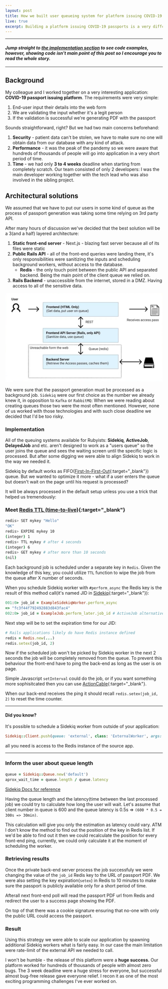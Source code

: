 ```yaml
---
layout: post
title: How we built user queueing system for platform issuing COVID-19 passports - Rails, Sidekiq, Redis
live: true
excerpt: Building a platform issuing COVID-19 passports is a very diffcult task especially in terms of security and performance. I am describing the problems we faced working on the application and the solutions we found to successfully release the application in 3 weeks of development time.
---
```


* * *
#### *Jump straight to [the implementation section](#implementation) to see code examples, however, showing code isn't main point of this post so I encourage you to read the whole story.*
* * *

## Background

My colleague and I worked together on a very interesting application: **COVID-19 passport issuing platform**. The requirements were very simple:
1. End-user input their details into the web form
2. We are validating the input whether it's a legit person
3. If the validation is successful we're generating PDF with the passport

Sounds straightforward, right? But we had two main concerns beforehand:
1. **Security** - patient data can't be stolen, we have to make sure no one will obtain data from our database with any kind of attack.
2. **Performance** - it was the peak of the pandemy so we were aware that hundreds of thousands of people will go into application in a very short period of time.
3. **Time** - we had only **3 to 4 weeks** deadline when starting from completely scratch. Our team consisted of only 2 developers: I was the main developer working together with the tech lead who was also involved in the sibling project.

## Architectural solutions

We assumed that we have to put our users in some kind of queue as the process of passport generation was taking some time relying on 3rd party API.

After many hours of discussion we've decided that the best solution will be a 3(and a half) layered architecture:
1. **Static front-end server** - Next.js - blazing fast server because all of its files were static
2. **Public Rails API** - all of the front-end queries were landing there, it's only responsibilities were sanitizing the inputs and scheduling background workers, without access to the database.
    - **Redis** - the only touch point between the public API and separated backend. Being the main point of the client queue we relied on.
3. **Rails Backend** - unaccessible from the internet, stored in a DMZ. Having access to all of the sensitive data.

![Vaccination Portal Architecture](/images/vaccination-portal-architecture.png)


We were sure that the passport generation must be processed as a background job. `Sidekiq` were our first choice as the number we already knew it, in opposition to `Kafka` or `RabbitMQ`:
When we were reading about creating queues those two were the most often mentioned. However, none of us worked with those technologies and with such close deadline we decided that I'd be too risky.

### Implementation

All of the queuing systems available for Rubyists: **Sidekiq**, **ActiveJob**, **DelayedJob** and etc. aren't designed to work as a "users queue" so the user joins the queue and sees the waiting screen until the specific logic is processed. But after some digging we were able to align Sidekiq to work in the way we needed it.

Sidekiq by default works as FIFO([First-In-First-Out](https://www.geeksforgeeks.org/fifo-first-in-first-out-approach-in-programming/?ref=lbp){:target="_blank"}) queue. But we wanted to optimize it more - what if a user enters the queue but doesn't wait on the page until his request is processed?

It will be always processed in the default setup unless you use a trick that helped us tremendously:

### Meet [Redis TTL (time-to-live)](https://redis.io/commands/TTL){:target="_blank"}
```sh
redis> SET mykey "Hello"
"OK"
redis> EXPIRE mykey 10
(integer) 1
redis> TTL mykey # after 4 seconds
(integer) 6
redis> GET mykey # after more than 10 seconds
(nil)
```

Each background job is scheduled under a separate key in `Redis`. Given the knowledge of this key, you could utilize `TTL` function to wipe the job from the queue after X number of seconds.

When you schedule Sidekiq worker with `#perform_async` the Redis key is the result of this method call(it's named JID in [Sidekiq](https://www.rubydoc.info/gems/sidekiq/Sidekiq%2FWorker:jid){:target="_blank"}):
```ruby
001:0> job_id = ExampleSidekiqWorker.perform_async
=> "fc3f44f792492883d843fac4"
002:0> job_id = ExampleJob.perform_later.job_id # ActiveJob alternative
```

Next step will be to set the expiration time for our JID:
```ruby
# Rails applications likely do have Redis instance defined
redis = Redis.new(...)
redis.setex(job_id, 2)
```

Now if the scheduled job won't be picked by Sidekiq worker in the next 2 seconds the job will be completely removed from the queue. To prevent this behaviour the front-end have to ping the back-end as long as the user is on page.

Simple Javascript `setInterval` could do the job, or if you want something more sophisitcated then you can use [ActionCable](https://guides.rubyonrails.org/action_cable_overview.html#example-1-user-appearances){:target="_blank"}.

When our back-end receives the ping it should recall `redis.setex(job_id, 2)` to reset the time counter.

* * *
#### Did you know?
It's possible to schedule a Sidekiq worker from outside of your application:
```ruby
Sidekiq::Client.push(queue: 'external', class: 'ExternalWorker', args: [])
```
all you need is access to the Redis instance of the source app.
* * *

### Inform the user about queue length

```ruby
queue = Sidekiq::Queue.new('default')
aprox_wait_time = queue.length / queue.latency
```
<a href="https://www.rubydoc.info/github/mperham/sidekiq/Sidekiq/Queue#initialize-instance_method" class="text-grey font-small" target="_blank">Sidekiq Docs for reference</a>

Having the queue length and the latency(time between the last processed job) we could try to calculate how long the user will wait.
Let's assume that client number in queue is 600 and the queue latency is 0.5s => `(600 * 0.5 = 300s => 30min)`.

This calculation will give you only the estimation as latency could vary. ATM I don't know the method to find out the position of the key in Redis list. If we'd be able to find out it then we could recalculate the position for every front-end ping, currently, we could only calculate it at the moment of scheduling the worker.

### Retrieving results

Once the private back-end server process the job successfuly we were changing the value of the `job_id` Redis key to the URL of passport PDF. We were also setting the key expiration(`setex`) in Redis to 10 minutes to make sure the passport is publicly available only for a short period of time.

Afterall next front-end poll will read the passport PDF url from Redis and redirect the user to a success page showing the PDF.

On top of that there was a cookie signature ensuring that no-one with only the public URL could access the passport.


### Result

Using this strategy we were able to scale our application by spawning additional Sidekiq workers what is fairly easy. In our case the main limitation were rate-limit of the external API we needed to call.

I won't be humble - the release of this platform were a **huge success.** Our platform worked for hundreds of thousands of people with almost zero bugs. The 3 week deadline were a huge stress for everyone, but successful almost bug-free release gave everyone relief. I recon it as one of the most exciting programming challenges I've ever worked on.
